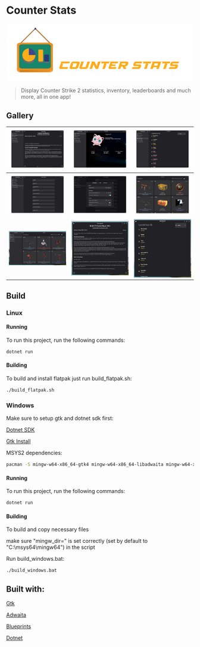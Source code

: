 # **Counter Stats**
![](screenshots/logo.png)

> Display Counter Strike 2 statistics, inventory, leaderboards and much more, all in one app!


## Gallery
|![Game Updates](screenshots/1.png)|![Profile](screenshots/2.png)|![leaderboards](screenshots/3.png)|
|--------------------|--------------------|--------------------|
|![Statistics](screenshots/4.png)|![preferences](screenshots/5.png)|![Inventory](screenshots/6.png)|
|![InventoryWindows](screenshots/7.png)|![gameUpdates win](screenshots/8.png)|![leaderboards win](screenshots/9.png)|


## Build

### Linux

#### Running


To run this project, run the following commands:

```bash
dotnet run
```

#### Building

To build and install flatpak just run build_flatpak.sh:

```bash
./build_flatpak.sh
```
### Windows
Make sure to setup gtk and dotnet sdk first:

[Dotnet SDK](https://dotnet.microsoft.com/en-us/download)

[Gtk Install](https://www.gtk.org/docs/installations/windows/)

MSYS2 dependencies:

```bash
pacman -S mingw-w64-x86_64-gtk4 mingw-w64-x86_64-libadwaita mingw-w64-x86_64-blueprint-compiler mingw-w64-x86_64-librsvg 
```

#### Running

To run this project, run the following commands:

```bash
dotnet run
```

#### Building
To build and copy necessary files 

make sure "mingw_dir=" is set correctly (set by default to "C:\msys64\mingw64") in the script

Run build_windows.bat:

```bash
./build_windows.bat
```

## Built with:
[Gtk](https://www.gtk.org/)

[Adwaita](https://gnome.pages.gitlab.gnome.org/libadwaita/)

[Blueprints](https://gnome-team.pages.debian.net/blueprint-compiler/index.html)

[Dotnet](https://dotnet.microsoft.com/en-us/)